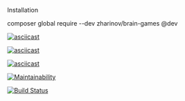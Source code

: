 Installation

composer global require --dev zharinov/brain-games @dev

[![asciicast](https://asciinema.org/a/R00VLVBIrYTlMubG3zlzPJJBw.svg)](https://asciinema.org/a/R00VLVBIrYTlMubG3zlzPJJBw)

[![asciicast](https://asciinema.org/a/FwwcE9iSXgC0kzrpdpuzA62Ir.svg)](https://asciinema.org/a/FwwcE9iSXgC0kzrpdpuzA62Ir)

[![asciicast](https://asciinema.org/a/VjTueuhbaNRO6WcDVVOcAROCL.svg)](https://asciinema.org/a/VjTueuhbaNRO6WcDVVOcAROCL)





[![Maintainability](https://api.codeclimate.com/v1/badges/a99a88d28ad37a79dbf6/maintainability)](https://codeclimate.com/github/codeclimate/codeclimate/maintainability)

[![Build Status](https://travis-ci.org/zharinovkv/php-project-lvl1.svg?branch=master)](https://travis-ci.org/zharinovkv/php-project-lvl1)
